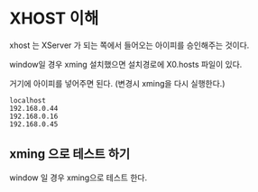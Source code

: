 # XHOST 이해 


xhost 는 XServer 가 되는 쪽에서 들어오는 아이피를 승인해주는 것이다. 

window일 경우 xming 설치했으면 설치경로에  X0.hosts 파일이 있다. 

거기에 아이피를 넣어주면 된다.  (변경시 xming을 다시 실행한다.)

```
localhost
192.168.0.44
192.168.0.16
192.168.0.45
```

## xming 으로 테스트 하기 

window 일 경우 xming으로 테스트 한다. 

